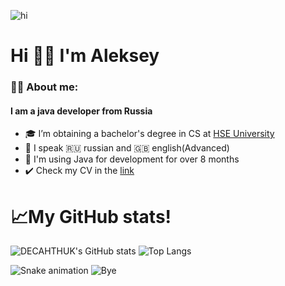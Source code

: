 ![hi](https://capsule-render.vercel.app/api?type=waving&color=gradient&height=200&section=header&text=Hi!&fontSize=40)
# Hi 👋🏻 I'm Aleksey 
### 👨‍💻 About me:
#### I am a java developer from Russia
- 🎓 I’m obtaining a bachelor's degree in CS at <a href = "https://nnov.hse.ru/en/ba/se/">HSE University</a>
- 🎤 I speak 🇷🇺 russian and 🇬🇧 english(Advanced)
- 🤖 I'm using Java for development for over 8 months
- ✔️ Check my CV in the <a href="https://hh.ru/resume/6814df80ff0b6ab41f0039ed1f374c51455169">link</a>

# 📈My GitHub stats!

![DECAHTHUK's GitHub stats](https://github-readme-stats.vercel.app/api?username=DECAHTHUK&theme=transparent)
![Top Langs](https://github-readme-stats.vercel.app/api/top-langs/?username=DECAHTHUK&theme=transparent)

![Snake animation](https://github.com/thepiyushmalhotra/thepiyushmalhotra/blob/output/github-contribution-grid-snake.svg)
![Bye](https://capsule-render.vercel.app/api?type=waving&color=gradient&height=100&section=footer)
